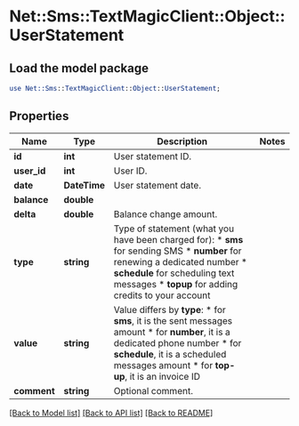 # Net::Sms::TextMagicClient::Object::UserStatement

## Load the model package
```perl
use Net::Sms::TextMagicClient::Object::UserStatement;
```

## Properties
Name | Type | Description | Notes
------------ | ------------- | ------------- | -------------
**id** | **int** | User statement ID. | 
**user_id** | **int** | User ID. | 
**date** | **DateTime** | User statement date. | 
**balance** | **double** |  | 
**delta** | **double** | Balance change amount. | 
**type** | **string** | Type of statement (what you have been charged for): *   **sms** for sending SMS *   **number** for renewing a dedicated number *   **schedule** for scheduling text messages *   **topup** for adding credits to your account  | 
**value** | **string** | Value differs by **type**: *   for **sms**, it is the sent messages amount *   for **number**, it is a dedicated phone number *   for **schedule**, it is a scheduled messages amount *   for **top-up**, it is an invoice ID  | 
**comment** | **string** | Optional comment. | 

[[Back to Model list]](../README.md#documentation-for-models) [[Back to API list]](../README.md#documentation-for-api-endpoints) [[Back to README]](../README.md)


